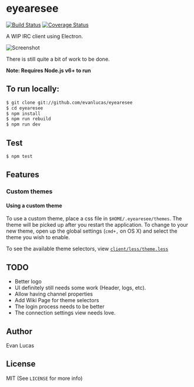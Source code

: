 # eyearesee

[![Build Status](https://travis-ci.org/evanlucas/eyearesee.svg)](https://travis-ci.org/evanlucas/eyearesee)
[![Coverage Status](https://coveralls.io/repos/evanlucas/eyearesee/badge.svg?branch=master&service=github)](https://coveralls.io/github/evanlucas/eyearesee?branch=master)

A WIP IRC client using Electron.

![Screenshot](https://raw.githubusercontent.com/evanlucas/eyearesee/master/screenshot.png)

There is still quite a bit of work to be done.

**Note: Requires Node.js v6+ to run**

## To run locally:

```bash
$ git clone git://github.com/evanlucas/eyearesee
$ cd eyearesee
$ npm install
$ npm run rebuild
$ npm run dev
```

## Test

```bash
$ npm test
```

## Features

### Custom themes

#### Using a custom theme

To use a custom theme, place a css file in `$HOME/.eyearesee/themes`.
The theme will be picked up after you restart the application. To change
to your new theme, open up the global settings (`cmd+,` on OS X) and
select the theme you wish to enable.

To see the available theme selectors, view
[`client/less/theme.less`](client/less/theme.less)

## TODO

- Better logo
- UI definitely still needs some work (Header, logs, etc).
- Allow having channel properties
- Add Wiki Page for theme selectors
- The login process needs to be better
- The connection settings view needs love.

## Author

Evan Lucas

## License

MIT (See `LICENSE` for more info)
